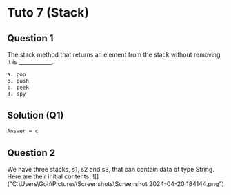 # Tuto 7 (Stack)

## Question 1
The stack method that returns an element from the stack without removing it is ____________.
```bash
a. pop
b. push
c. peek
d. spy
```
## Solution (Q1)
```bash
Answer = c
```

## Question 2
We have three stacks, s1, s2 and s3, that can contain data of type String. Here are their initial contents:
![]("C:\Users\Goh\Pictures\Screenshots\Screenshot 2024-04-20 184144.png")
